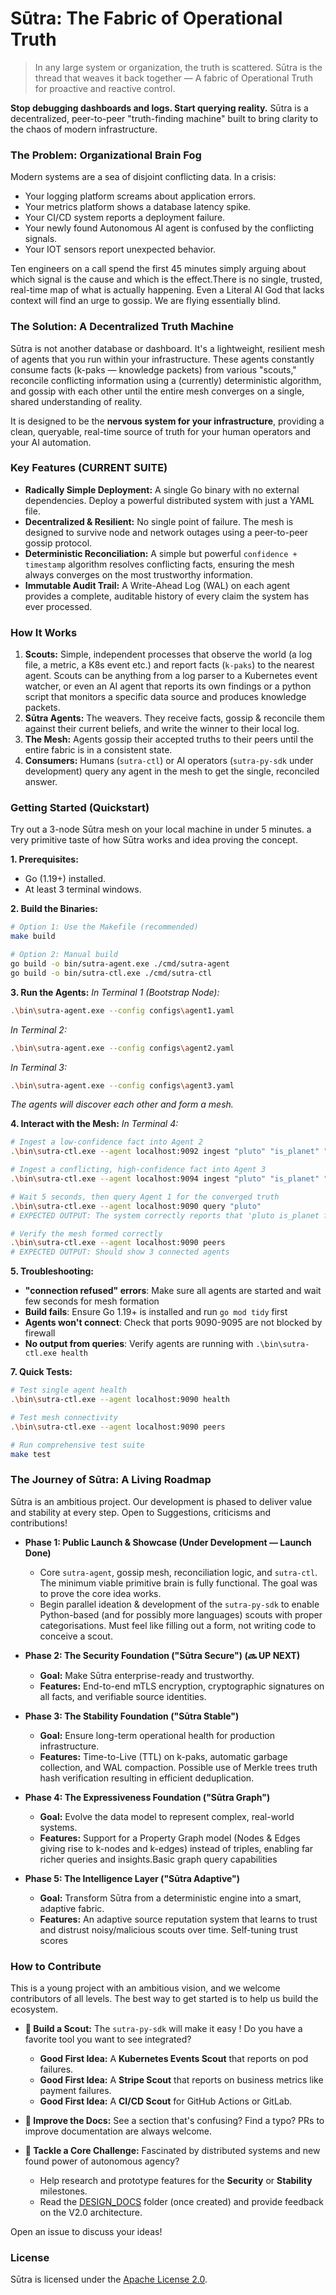 # Sūtra: The Fabric of Operational Truth



> In any large system or organization, the truth is scattered. Sūtra is the thread that weaves it back together — A fabric of Operational Truth for proactive and reactive control.

**Stop debugging dashboards and logs. Start querying reality.** Sūtra is a decentralized, peer-to-peer "truth-finding machine" built to bring clarity to the chaos of modern infrastructure.


### The Problem: Organizational Brain Fog

Modern systems are a sea of disjoint conflicting data. In a crisis:
*   Your logging platform screams about application errors.
*   Your metrics platform shows a database latency spike.
*   Your CI/CD system reports a deployment failure.
*   Your newly found Autonomous AI agent is confused by the conflicting signals.
*   Your IOT sensors report unexpected behavior.

Ten engineers on a call spend the first 45 minutes simply arguing about which signal is the cause and which is the effect.There is no single, trusted, real-time map of what is actually happening. Even a Literal AI God that lacks context will find an urge to gossip. We are flying essentially blind.

### The Solution: A Decentralized Truth Machine

Sūtra is not another database or dashboard. It's a lightweight, resilient mesh of agents that you run within your infrastructure. These agents constantly consume facts (k-paks — knowledge packets) from various "scouts," reconcile conflicting information using a (currently) deterministic algorithm, and gossip with each other until the entire mesh converges on a single, shared understanding of reality.

It is designed to be the **nervous system for your infrastructure**, providing a clean, queryable, real-time source of truth for your human operators and your AI automation.

### Key Features (CURRENT SUITE)

*   **Radically Simple Deployment:** A single Go binary with no external dependencies. Deploy a powerful distributed system with just a YAML file.
*   **Decentralized & Resilient:** No single point of failure. The mesh is designed to survive node and network outages using a peer-to-peer gossip protocol.
*   **Deterministic Reconciliation:** A simple but powerful `confidence + timestamp` algorithm resolves conflicting facts, ensuring the mesh always converges on the most trustworthy information.
*   **Immutable Audit Trail:** A Write-Ahead Log (WAL) on each agent provides a complete, auditable history of every claim the system has ever processed.

### How It Works

1.  **Scouts:** Simple, independent processes that observe the world (a log file, a metric, a K8s event etc.) and report facts (`k-paks`) to the nearest agent. Scouts can be anything from a log parser to a Kubernetes event watcher, or even an AI agent that reports its own findings or a python script that monitors a specific data source and produces knowledge packets.
2.  **Sūtra Agents:** The weavers. They receive facts, gossip & reconcile them against their current beliefs, and write the winner to their local log.
3.  **The Mesh:** Agents gossip their accepted truths to their peers until the entire fabric is in a consistent state.
4.  **Consumers:** Humans (`sutra-ctl`) or AI operators (`sutra-py-sdk` under development) query any agent in the mesh to get the single, reconciled answer.

### Getting Started (Quickstart)

Try out a 3-node Sūtra mesh on your local machine in under 5 minutes. a very primitive taste of how Sūtra works and idea proving the concept.

**1. Prerequisites:**
*   Go (1.19+) installed.
*   At least 3 terminal windows.

**2. Build the Binaries:**
```bash
# Option 1: Use the Makefile (recommended)
make build

# Option 2: Manual build
go build -o bin/sutra-agent.exe ./cmd/sutra-agent
go build -o bin/sutra-ctl.exe ./cmd/sutra-ctl
```

**3. Run the Agents:**
*In Terminal 1 (Bootstrap Node):*
```bash
.\bin\sutra-agent.exe --config configs\agent1.yaml
```

*In Terminal 2:*
```bash
.\bin\sutra-agent.exe --config configs\agent2.yaml
```

*In Terminal 3:*
```bash
.\bin\sutra-agent.exe --config configs\agent3.yaml
```

*The agents will discover each other and form a mesh.*

**4. Interact with the Mesh:**
*In Terminal 4:*
```bash
# Ingest a low-confidence fact into Agent 2 
.\bin\sutra-ctl.exe --agent localhost:9092 ingest "pluto" "is_planet" "true" --source "OldTextbook" --confidence 0.6

# Ingest a conflicting, high-confidence fact into Agent 3
.\bin\sutra-ctl.exe --agent localhost:9094 ingest "pluto" "is_planet" "false" --source "IAU-2006" --confidence 0.99

# Wait 5 seconds, then query Agent 1 for the converged truth
.\bin\sutra-ctl.exe --agent localhost:9090 query "pluto"
# EXPECTED OUTPUT: The system correctly reports that 'pluto is_planet false'

# Verify the mesh formed correctly
.\bin\sutra-ctl.exe --agent localhost:9090 peers
# EXPECTED OUTPUT: Should show 3 connected agents
```


**5. Troubleshooting:**
- **"connection refused" errors**: Make sure all agents are started and wait few seconds for mesh formation
- **Build fails**: Ensure Go 1.19+ is installed and run `go mod tidy` first
- **Agents won't connect**: Check that ports 9090-9095 are not blocked by firewall
- **No output from queries**: Verify agents are running with `.\bin\sutra-ctl.exe health`

**7. Quick Tests:**
```bash
# Test single agent health
.\bin\sutra-ctl.exe --agent localhost:9090 health

# Test mesh connectivity
.\bin\sutra-ctl.exe --agent localhost:9090 peers

# Run comprehensive test suite
make test
```

### The Journey of Sūtra: A Living Roadmap

Sūtra is an ambitious project. Our development is phased to deliver value and stability at every step. Open to Suggestions, criticisms and contributions!

*   **Phase 1: Public Launch & Showcase (Under Development — Launch Done)**
    *   Core `sutra-agent`, gossip mesh, reconciliation logic, and `sutra-ctl`. The minimum viable primitive brain is fully functional. The goal was to prove the core idea works.
    * Begin parallel ideation & development of the `sutra-py-sdk` to enable Python-based (and for possibly more languages) scouts with proper categorisations. Must feel like filling out a form, not writing code to conceive a scout.

*   **Phase 2: The Security Foundation ("Sūtra Secure") (🔜 UP NEXT)**
    *   **Goal:** Make Sūtra enterprise-ready and trustworthy.
    *   **Features:** End-to-end mTLS encryption, cryptographic signatures on all facts, and verifiable source identities.

*   **Phase 3: The Stability Foundation ("Sūtra Stable")**
    *   **Goal:** Ensure long-term operational health for production infrastructure.
    *   **Features:** Time-to-Live (TTL) on k-paks, automatic garbage collection, and WAL compaction. Possible use of Merkle trees truth hash verification resulting in efficient deduplication.

*   **Phase 4: The Expressiveness Foundation ("Sūtra Graph")**
    *   **Goal:** Evolve the data model to represent complex, real-world systems.
    *   **Features:** Support for a Property Graph model (Nodes & Edges giving rise to k-nodes and k-edges) instead of triples, enabling far richer queries and insights.Basic graph query capabilities

*   **Phase 5: The Intelligence Layer ("Sūtra Adaptive")**
    *   **Goal:** Transform Sūtra from a deterministic engine into a smart, adaptive fabric.
    *   **Features:** An adaptive source reputation system that learns to trust and distrust noisy/malicious scouts over time.  Self-tuning trust scores

### How to Contribute

This is a young project with an ambitious vision, and we welcome contributors of all levels. The best way to get started is to help us build the ecosystem.

*   **🐍 Build a Scout:** The `sutra-py-sdk` will make it easy ! Do you have a favorite tool you want to see integrated?
    *   **Good First Idea:** A **Kubernetes Events Scout** that reports on pod failures.
    *   **Good First Idea:** A **Stripe Scout** that reports on business metrics like payment failures.
    *   **Good First Idea:** A **CI/CD Scout** for GitHub Actions or GitLab.

*   **📖 Improve the Docs:** See a section that's confusing? Find a typo? PRs to improve documentation are always welcome.

*   **🤔 Tackle a Core Challenge:** Fascinated by distributed systems and new found power of autonomous agency?
    *   Help research and prototype features for the **Security** or **Stability** milestones.
    *   Read the [DESIGN_DOCS](./docs) folder (once created) and provide feedback on the V2.0 architecture.

Open an issue to discuss your ideas!

### License

Sūtra is licensed under the [Apache License 2.0](./LICENSE).
